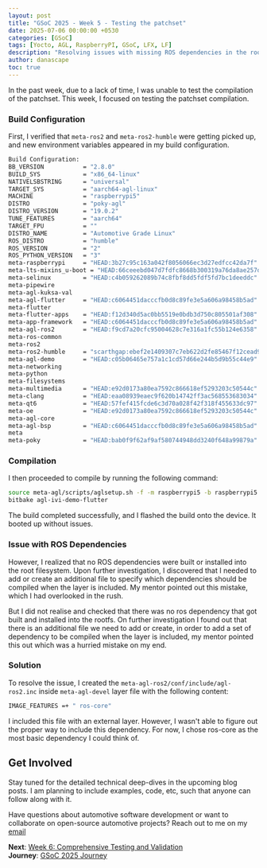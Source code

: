 ```yaml
---
layout: post
title: "GSoC 2025 - Week 5 - Testing the patchset"
date: 2025-07-06 00:00:00 +0530
categories: [GSoC]
tags: [Yocto, AGL, RaspberryPI, GSoC, LFX, LF]
description: "Resolving issues with missing ROS dependencies in the rootfs."
author: danascape
toc: true
---
```


In the past week, due to a lack of time, I was unable to test the compilation of the patchset. This week, I focused on testing the patchset compilation.


### Build Configuration

First, I verified that `meta-ros2` and `meta-ros2-humble` were getting picked up, and new environment variables appeared in my build configuration.

```bash
Build Configuration:
BB_VERSION           = "2.8.0"
BUILD_SYS            = "x86_64-linux"
NATIVELSBSTRING      = "universal"
TARGET_SYS           = "aarch64-agl-linux"
MACHINE              = "raspberrypi5"
DISTRO               = "poky-agl"
DISTRO_VERSION       = "19.0.2"
TUNE_FEATURES        = "aarch64"
TARGET_FPU           = ""
DISTRO_NAME          = "Automotive Grade Linux"
ROS_DISTRO           = "humble"
ROS_VERSION          = "2"
ROS_PYTHON_VERSION   = "3"
meta-raspberrypi     = "HEAD:3b27c95c163a042f8056066ec3d27edfcc42da7f"
meta-lts-mixins_u-boot = "HEAD:66ceeebd047d7fdfc8668b300319a76da8ae257d"
meta-selinux         = "HEAD:c4b059262089b74c8fbf8dd5fdf5fd7bc1deeddc"
meta-pipewire        
meta-agl-kuksa-val   
meta-agl-flutter     = "HEAD:c6064451dacccfb0d8c89fe3e5a606a98458b5ad"
meta-flutter         
meta-flutter-apps    = "HEAD:f12d340d5ac0bb5519e0bdb3d750c805501af308"
meta-app-framework   = "HEAD:c6064451dacccfb0d8c89fe3e5a606a98458b5ad"
meta-agl-ros2        = "HEAD:f9cd7a20cfc95004628c7e316a1fc55b124e6358"
meta-ros-common      
meta-ros2            
meta-ros2-humble     = "scarthgap:ebef2e1409307c7eb622d2fe85467f12cead9d89"
meta-agl-demo        = "HEAD:c05b06465e757a1c1cd57d66e244b5d9b55c44e9"
meta-networking      
meta-python          
meta-filesystems     
meta-multimedia      = "HEAD:e92d0173a80ea7592c866618ef5293203c50544c"
meta-clang           = "HEAD:eaa08939eaec9f620b14742ff3ac568553683034"
meta-qt6             = "HEAD:57fef415fcde6c3d70a028f42f318f455633dc97"
meta-oe              = "HEAD:e92d0173a80ea7592c866618ef5293203c50544c"
meta-agl-core        
meta-agl-bsp         = "HEAD:c6064451dacccfb0d8c89fe3e5a606a98458b5ad"
meta                 
meta-poky            = "HEAD:bab0f9f62af9af580744948dd3240f648a99879a"

```

### Compilation
I then proceeded to compile by running the following command:

```bash
source meta-agl/scripts/aglsetup.sh -f -m raspberrypi5 -b raspberrypi5 agl-flutter agl-devel agl-demo agl-ros2
bitbake agl-ivi-demo-flutter
```

The build completed successfully, and I flashed the build onto the device. It booted up without issues.

### Issue with ROS Dependencies
However, I realized that no ROS dependencies were built or installed into the root filesystem. Upon further investigation, I discovered that I needed to add or create an additional file to specify which dependencies should be compiled when the layer is included. My mentor pointed out this mistake, which I had overlooked in the rush.

But I did not realise and checked that there was no ros dependency that got built and installed into the rootfs. On further investigation I found out that there is an additional file we need to add or create, in order to add a set of dependency to be compiled when the layer is included,
my mentor pointed this out which was a hurried mistake on my end.

### Solution
To resolve the issue, I created the `meta-agl-ros2/conf/include/agl-ros2.inc` inside `meta-agl-devel` layer file with the following content:

```bash
IMAGE_FEATURES =+ " ros-core"
```

I included this file with an external layer. However, I wasn't able to figure out the proper way to include this dependency. For now, I chose ros-core as the most basic dependency I could think of.

## Get Involved
Stay tuned for the detailed technical deep-dives in the upcoming blog posts. I am planning to include examples, code, etc, such that anyone can follow along with it.

Have questions about automotive software development or want to collaborate on open-source automotive projects? Reach out to me on my [email][email]

**Next**: [Week 6: Comprehensive Testing and Validation][week-6]  
**Journey**: [GSoC 2025 Journey][series-journey]

[email]: mailto:saalim.priv@gmail.com
[week-6]: /posts/GSoC-2025-week6/
[series-journey]: /posts/GSoC-2025-Journey/